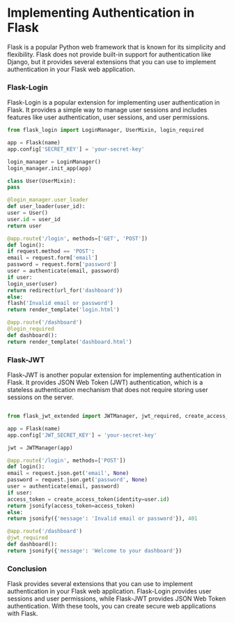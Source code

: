 # Implementing Authentication in Flask

Flask is a popular Python web framework that is known for its simplicity and flexibility. Flask does not provide built-in support for authentication like Django, but it provides several extensions that you can use to implement authentication in your Flask web application.
<br>
### Flask-Login

Flask-Login is a popular extension for implementing user authentication in Flask. It provides a simple way to manage user sessions and includes features like user authentication, user sessions, and user permissions.
<br>
``` python
from flask_login import LoginManager, UserMixin, login_required

app = Flask(name)
app.config['SECRET_KEY'] = 'your-secret-key'

login_manager = LoginManager()
login_manager.init_app(app)

class User(UserMixin):
pass

@login_manager.user_loader
def user_loader(user_id):
user = User()
user.id = user_id
return user

@app.route('/login', methods=['GET', 'POST'])
def login():
if request.method == 'POST':
email = request.form['email']
password = request.form['password']
user = authenticate(email, password)
if user:
login_user(user)
return redirect(url_for('dashboard'))
else:
flash('Invalid email or password')
return render_template('login.html')

@app.route('/dashboard')
@login_required
def dashboard():
return render_template('dashboard.html')
```

### Flask-JWT

Flask-JWT is another popular extension for implementing authentication in Flask. It provides JSON Web Token (JWT) authentication, which is a stateless authentication mechanism that does not require storing user sessions on the server.

```python

from flask_jwt_extended import JWTManager, jwt_required, create_access_token

app = Flask(name)
app.config['JWT_SECRET_KEY'] = 'your-secret-key'

jwt = JWTManager(app)

@app.route('/login', methods=['POST'])
def login():
email = request.json.get('email', None)
password = request.json.get('password', None)
user = authenticate(email, password)
if user:
access_token = create_access_token(identity=user.id)
return jsonify(access_token=access_token)
else:
return jsonify({'message': 'Invalid email or password'}), 401

@app.route('/dashboard')
@jwt_required
def dashboard():
return jsonify({'message': 'Welcome to your dashboard'})
```

### Conclusion

Flask provides several extensions that you can use to implement authentication in your Flask web application. Flask-Login provides user sessions and user permissions, while Flask-JWT provides JSON Web Token authentication. With these tools, you can create secure web applications with Flask.